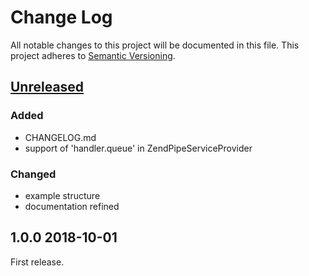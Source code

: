 # Change Log
All notable changes to this project will be documented in this file.
This project adheres to [Semantic Versioning](http://semver.org/).

## [Unreleased]

### Added

- CHANGELOG.md
- support of 'handler.queue' in ZendPipeServiceProvider

### Changed

- example structure
- documentation refined


## 1.0.0 2018-10-01

First release. 


[Unreleased]: https://github.com/e-artspace/uSilex/compare/1.0.0...HEAD
